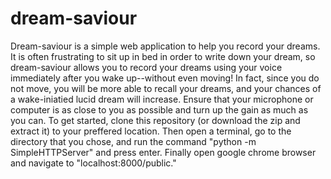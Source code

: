 # dream-saviour

Dream-saviour is a simple web application to help you record your dreams. It is often frustrating to sit up in bed in order to write down your dream, so dream-saviour allows you to record your dreams using your voice immediately after you wake up--without even moving! In fact, since you do not move, you will be more able to recall your dreams, and your chances of a wake-iniatied lucid dream will increase. Ensure that your microphone or computer is as close to you as possible and turn up the gain as much as you can. To get started, clone this repository (or download the zip and extract it) to your preffered location. Then open a terminal, go to the directory that you chose, and run the command "python -m SimpleHTTPServer" and press enter. Finally open google chrome browser and navigate to "localhost:8000/public."


